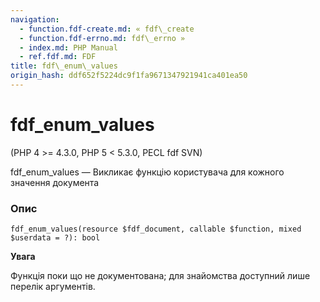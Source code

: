 ```yaml
---
navigation:
  - function.fdf-create.md: « fdf\_create
  - function.fdf-errno.md: fdf\_errno »
  - index.md: PHP Manual
  - ref.fdf.md: FDF
title: fdf\_enum\_values
origin_hash: ddf652f5224dc9f1fa9671347921941ca401ea50
---
```

# fdf\_enum\_values

(PHP 4 >= 4.3.0, PHP 5 < 5.3.0, PECL fdf SVN)

fdf\_enum\_values ​​— Викликає функцію користувача для кожного значення документа

### Опис

```methodsynopsis
fdf_enum_values(resource $fdf_document, callable $function, mixed $userdata = ?): bool
```

**Увага**

Функція поки що не документована; для знайомства доступний лише перелік аргументів.
